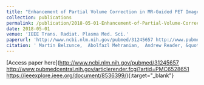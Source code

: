 ```yaml
---
title: "Enhancement of Partial Volume Correction in MR-Guided PET Image Reconstruction by Using MRI Voxel Sizes"
collection: publications
permalink: /publication/2018-05-01-Enhancement-of-Partial-Volume-Correction-in-MR-Guided-PET-Image-Reconstruction-by-Using-MRI-Voxel-Sizes
date: 2018-05-01
venue: 'IEEE Trans. Radiat. Plasma Med. Sci.'
paperurl: 'http://www.ncbi.nlm.nih.gov/pubmed/31245657 http://www.pubmedcentral.nih.gov/articlerender.fcgi?artid=PMC6528651 https://ieeexplore.ieee.org/document/8536399/'
citation: ' Martin Belzunce,  Abolfazl Mehranian,  Andrew Reader, &quot;Enhancement of Partial Volume Correction in MR-Guided PET Image Reconstruction by Using MRI Voxel Sizes.&quot; IEEE Trans. Radiat. Plasma Med. Sci., 2018.'
---
```

[Access paper here](http://www.ncbi.nlm.nih.gov/pubmed/31245657 http://www.pubmedcentral.nih.gov/articlerender.fcgi?artid=PMC6528651 https://ieeexplore.ieee.org/document/8536399/){:target="_blank"}
